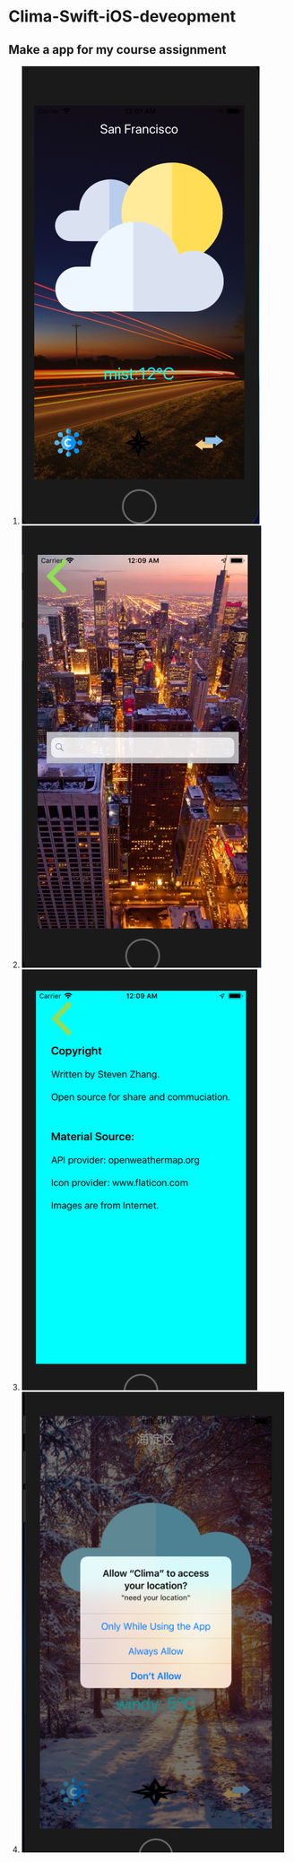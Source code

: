 # Clima-Swift-iOS-deveopment
Make a app for my course assignment
---
1. ![mainView](https://github.com/nothingsh/Clima-Swift-iOS-development/blob/master/runMainView.PNG)
2. ![changeCity](https://github.com/nothingsh/Clima-Swift-iOS-development/blob/master/runChangeCityView.PNG)
3. ![copyright](https://github.com/nothingsh/Clima-Swift-iOS-development/blob/master/runCopyrightView.PNG)
4. ![popout](https://github.com/nothingsh/Clima-Swift-iOS-development/blob/master/popout.PNG)
